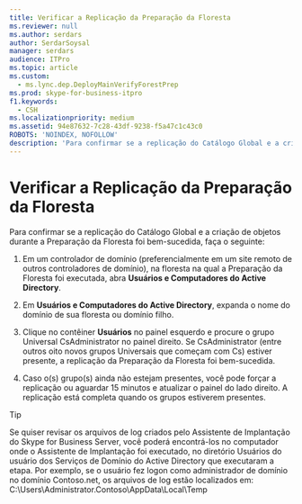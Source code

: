 ```yaml
---
title: Verificar a Replicação da Preparação da Floresta
ms.reviewer: null
ms.author: serdars
author: SerdarSoysal
manager: serdars
audience: ITPro
ms.topic: article
ms.custom:
  - ms.lync.dep.DeployMainVerifyForestPrep
ms.prod: skype-for-business-itpro
f1.keywords:
  - CSH
ms.localizationpriority: medium
ms.assetid: 94e87632-7c28-43df-9238-f5a47c1c43c0
ROBOTS: 'NOINDEX, NOFOLLOW'
description: 'Para confirmar se a replicação do Catálogo Global e a criação de objetos durante a Preparação da Floresta foi bem-sucedida, faça o seguinte:'
---
```


# <a name="verify-replication-of-forest-preparation"></a>Verificar a Replicação da Preparação da Floresta
 
Para confirmar se a replicação do Catálogo Global e a criação de objetos durante a Preparação da Floresta foi bem-sucedida, faça o seguinte:
  
1. Em um controlador de domínio (preferencialmente em um site remoto de outros controladores de domínio), na floresta na qual a Preparação da Floresta foi executada, abra **Usuários e Computadores do Active Directory**.
    
2. Em **Usuários e Computadores do Active Directory**, expanda o nome do domínio de sua floresta ou domínio filho.
    
3. Clique no contêiner **Usuários** no painel esquerdo e procure o grupo Universal CsAdministrator no painel direito. Se CsAdministrator (entre outros oito novos grupos Universais que começam com Cs) estiver presente, a replicação da Preparação da Floresta foi bem-sucedida.
    
4. Caso o(s) grupo(s) ainda não estejam presentes, você pode forçar a replicação ou aguardar 15 minutos e atualizar o painel do lado direito. A replicação está completa quando os grupos estiverem presentes.
    
> [!TIP]
> Se quiser revisar os arquivos de log criados pelo Assistente de Implantação do Skype for Business Server, você poderá encontrá-los no computador onde o Assistente de Implantação foi executado, no diretório Usuários do usuário dos Serviços de Domínio do Active Directory que executaram a etapa. Por exemplo, se o usuário fez logon como administrador de domínio no domínio Contoso.net, os arquivos de log estão localizados em: C:\Users\Administrator.Contoso\AppData\Local\Temp 
  


